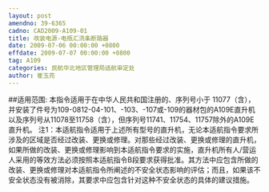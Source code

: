 ```yaml
---
layout: post
amendno: 39-6365
cadno: CAD2009-A109-01
title: 改装电源-电瓶汇流条断路器
date: 2009-07-06 00:00:00 +0800
effdate: 2009-07-07 00:00:00 +0800
tag: A109
categories: 民航华北地区管理局适航审定处
author: 崔玉亮
---
```


##适用范围:
本指令适用于在中华人民共和国注册的、序列号小于 11077（含），并安装了件号为109-0812-04-101、-103、-107或-109的器材包的A109E直升机以及序列号从11078至11758（含），但序列号11741、11754、11757除外的A109E直升机。
注1：本适航指令适用于上述所有型号的直升机，无论本适航指令要求所涉及的区域是否经过改装、更换或修理。对那些经过改装、更换或修理的直升机，如果所做的改装、更换或修理影响到本适航指令要求的实施，直升机所有人/营运人采用的等效方法必须按照本适航指令B段要求获得批准。其方法中应包含所做的改装、更换或修理对本适航指令所阐述的不安全状态影响的评估；而且，如果该不安全状态没有被消除，其要求中应包含针对这种不安全状态的具体的建议措施。

